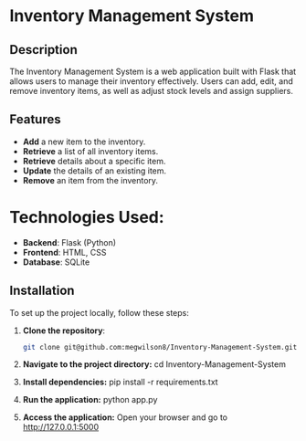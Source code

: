 # Inventory Management System

## Description 
The Inventory Management System is a web application built with Flask that allows users to manage their inventory effectively. 
Users can add, edit, and remove inventory items, as well as adjust stock levels and assign suppliers.

## Features
- **Add** a new item to the inventory.
- **Retrieve** a list of all inventory items.
- **Retrieve** details about a specific item.
- **Update** the details of an existing item.
- **Remove** an item from the inventory.

# Technologies Used:
- **Backend**: Flask (Python)
- **Frontend**: HTML, CSS
- **Database**: SQLite

## Installation

To set up the project locally, follow these steps:

1. **Clone the repository**:
   ```bash
   git clone git@github.com:megwilson8/Inventory-Management-System.git
   
2. **Navigate to the project directory:**
   cd Inventory-Management-System
   
4. **Install dependencies:**
   pip install -r requirements.txt

5. **Run the application:**
   python app.py

6. **Access the application:**
   Open your browser and go to http://127.0.0.1:5000
